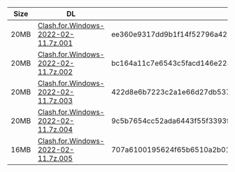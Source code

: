|    Size   |     DL  | sha512sum |
|  ---  |  ---  |  ---  |
| 20MB | [Clash.for.Windows-2022-02-11.7z.001](https://cdn.jsdelivr.net/gh/appleians/cfw_intel@main/Clash.for.Windows-2022-02-11.7z.001) | ee360e9317dd9b1f14f52796a421be2c56f6a947962a03be9814fabd0e162db0ef2592eabe2dc36d345da8df989ec4a1a92dc5e648989a492737f0a3bb6b7c08 |
| 20MB | [Clash.for.Windows-2022-02-11.7z.002](https://cdn.jsdelivr.net/gh/appleians/cfw_intel@main/Clash.for.Windows-2022-02-11.7z.002) | bc164a11c7e6543c5facd146e2283a6fa4eefcf49ce1dfdabf8a5e15e5c776e5f231b994e40e82776d18a9b8ffd6547df923734bee285d3f16346feeddc86f2a |
| 20MB | [Clash.for.Windows-2022-02-11.7z.003](https://cdn.jsdelivr.net/gh/appleians/cfw_intel@main/Clash.for.Windows-2022-02-11.7z.003) | 422d8e6b7223c2a1e66d27db537c54aad0273ea526c0704d5da5c36081550affc9cb20648e2b850bf9bae4e73f9218fcdbb0a58ba435342a6d8110e43199f9ba |
| 20MB | [Clash.for.Windows-2022-02-11.7z.004](https://cdn.jsdelivr.net/gh/appleians/cfw_intel@main/Clash.for.Windows-2022-02-11.7z.004) | 9c5b7654cc52ada6443f55f3393f22266496cf1024ecf879de521a87db97c7832bfc11520f3d01ad4d1b318d62a372cb6495ff35fe51a48b5b5bef9cf60187d2 |
| 16MB | [Clash.for.Windows-2022-02-11.7z.005](https://cdn.jsdelivr.net/gh/appleians/cfw_intel@main/Clash.for.Windows-2022-02-11.7z.005) | 707a6100195624f65b6510a2b0108809fa2e4871de2b586c50646e23d470644cf2c29430da623b0fd8289d7ac8196799ee2d766aaa2ba1f8b8cd321738361823 |
